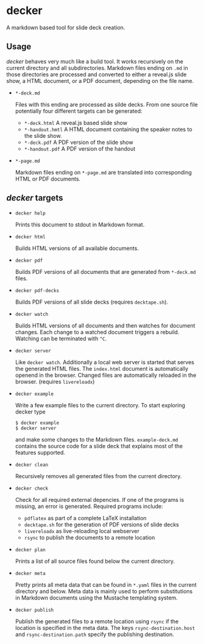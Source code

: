 # decker

A markdown based tool for slide deck creation.

## Usage

*decker* behaves very much like a build tool. It works recursively on the current
directory and all subdirectories. Markdown files ending on `.md` in those
directories are processed and converted to either a reveal.js slide show, a HTML
document, or a PDF document, depending on the file name.

-   `*-deck.md`

    Files with this ending are processed as silde decks. From one source file
    potentially four different targets can be generated:

    -   `*-deck.html` A reveal.js based slide show
    -   `*-handout.hmtl` A HTML document containing the speaker notes to the
        slide show.
    -   `*-deck.pdf` A PDF version of the slide show
    -   `*-handout.pdf` A PDF version of the handout

-   `*-page.md`

    Markdown files ending on `*-page.md` are translated into corresponding HTML
    or PDF documents.

## *decker* targets

-   `decker help`

    Prints this document to stdout in Markdown format.

-   `decker html`

    Builds HTML versions of all available documents.

-   `decker pdf`

    Builds PDF versions of all documents that are generated from
    `*-deck.md` files.

-   `decker pdf-decks`

    Builds PDF versions of all slide decks (requires `decktape.sh`).

-   `decker watch`

    Builds HTML versions of all documents and then watches for document changes.
    Each change to a watched document triggers a rebuild. Watching can be
    terminated with `^C`.

-   `decker server`

    Like `decker watch`. Additionally a local web server is started that serves
    the generated HTML files. The `index.html` document is automatically openend
    in the browser. Changed files are automatically reloaded in the browser. 
    (requires `livereloadx`)

-   `decker example`

    Write a few example files to the current directory. To start exploring decker
    type

    ``` {.bash}
    $ decker example
    $ decker server
    ```

    and make some changes to the Markdown files. `example-deck.md` contains the
    source code for a slide deck that explains most of the features supported.

-   `decker clean`

    Recursively removes all generated files from the current directory.

-   `decker check`

    Check for all required external depencies. If one of the programs is missing,
    an error is generated. Required programs include:

    -   `pdflatex` as part of a complete LaTeX installation
    -   `decktape.sh` for the generation of PDF versions of slide decks
    -   `livereloadx` as live-reloading local webserver
    -   `rsync` to publish the documents to a remote location

-   `decker plan`

    Prints a list of all source files found below the current directory.

-   `decker meta`

    Pretty prints all meta data that can be found in `*.yaml` files in the
    current directory and below. Meta data is mainly used to perform
    substitutions in Markdown documents using the Mustache templating system.

-   `decker publish`

    Publish the generated files to a remote location using `rsync` if the
    location is specified in the meta data. The keys `rsync-destination.host` and
    `rsync-destination.path` specify the publishing destination.

